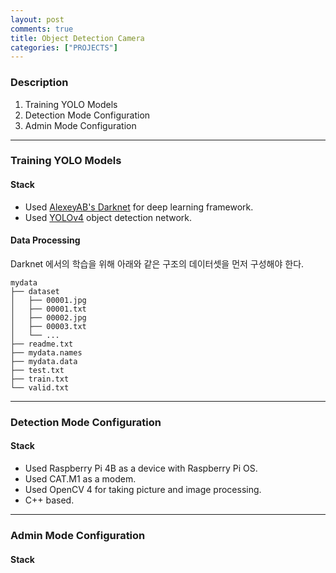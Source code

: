 ```yaml
---
layout: post
comments: true
title: Object Detection Camera
categories: ["PROJECTS"]
---
```

### Description
1. Training YOLO Models
2. Detection Mode Configuration 
3. Admin Mode Configuration

------------------

### Training YOLO Models
#### Stack
+ Used [AlexeyAB's Darknet](https://github.com/AlexeyAB/darknet) for deep learning framework.
+ Used [YOLOv4](https://arxiv.org/abs/2004.10934) object detection network.

#### Data Processing
Darknet 에서의 학습을 위해 아래와 같은 구조의 데이터셋을 먼저 구성해야 한다.

```
mydata
├── dataset
│   ├── 00001.jpg
│   ├── 00001.txt
│   ├── 00002.jpg
│   ├── 00003.txt
│   └── ...
├── readme.txt
├── mydata.names
├── mydata.data
├── test.txt
├── train.txt
└── valid.txt
```

------------------

### Detection Mode Configuration
#### Stack
+ Used Raspberry Pi 4B as a device with Raspberry Pi OS.
+ Used CAT.M1 as a modem.
+ Used OpenCV 4 for taking picture and image processing.
+ C++ based.

------------------

### Admin Mode Configuration
#### Stack
